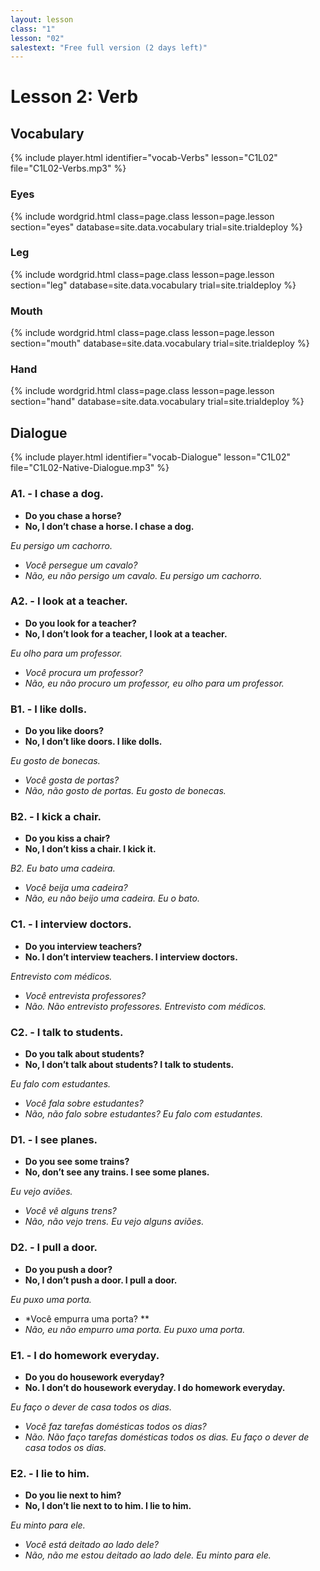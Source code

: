 ```yaml
---
layout: lesson
class: "1"
lesson: "02"
salestext: "Free full version (2 days left)"
---
```



# Lesson 2: Verb

## Vocabulary

{% include player.html identifier="vocab-Verbs" lesson="C1L02" file="C1L02-Verbs.mp3" %}

### Eyes
{% include wordgrid.html 
		class=page.class 
		lesson=page.lesson 
		section="eyes"
		database=site.data.vocabulary 
		trial=site.trialdeploy %}

### Leg
{% include wordgrid.html 
		class=page.class 
		lesson=page.lesson 
		section="leg"
		database=site.data.vocabulary 
		trial=site.trialdeploy %}


### Mouth
{% include wordgrid.html 
		class=page.class 
		lesson=page.lesson 
		section="mouth"
		database=site.data.vocabulary 
		trial=site.trialdeploy %}




### Hand
{% include wordgrid.html 
		class=page.class 
		lesson=page.lesson 
		section="hand"
		database=site.data.vocabulary 
		trial=site.trialdeploy %}



## Dialogue


{% include player.html identifier="vocab-Dialogue" lesson="C1L02" file="C1L02-Native-Dialogue.mp3" %}

### A1. - I chase a dog.

- **Do you chase a horse?**
- **No, I don’t chase a horse. I chase a dog.**

*Eu persigo um cachorro.*

- *Você persegue um cavalo?*
- *Não, eu não persigo um cavalo. Eu persigo um cachorro.*

### A2. - I look at a teacher.

- **Do you look for a teacher?**
- **No, I don’t look for a teacher, I look at a teacher.**

*Eu olho para um professor.*

- *Você procura um professor?*
- *Não, eu não procuro um professor, eu olho para um professor.*

 

### B1. - I like dolls.

- **Do you like doors?**
- **No, I don’t like doors. I like dolls.**

*Eu gosto de bonecas.*

- *Você gosta de portas?*
- *Não, não gosto de portas. Eu gosto de bonecas.*

### B2. -  I kick a chair.

- **Do you kiss a chair?**
- **No, I don’t kiss a chair. I kick it.**

*B2. Eu bato uma cadeira.*

- *Você beija uma cadeira?*
- *Não, eu não beijo uma cadeira. Eu o bato.*

### C1. -  I interview doctors.

- **Do you interview teachers?**
- **No. I don’t interview teachers. I interview doctors.**

*Entrevisto com médicos.*

- *Você entrevista professores?*
- *Não. Não entrevisto professores. Entrevisto com médicos.*

### C2. - I talk to students.

- **Do you talk about students?**
- **No, I don’t talk about students? I talk to students.**

*Eu falo com estudantes.*

- *Você fala sobre estudantes?*
- *Não, não falo sobre estudantes? Eu falo com estudantes.*

### D1. - I see planes.

- **Do you see some trains?**
- **No,  don’t see any trains. I see some planes.**

*Eu vejo aviões.*

- *Você vê alguns trens?*
- *Não, não vejo trens. Eu vejo alguns aviões.*

### D2. - I pull a door.

- **Do you push a door?**
- **No, I don’t push a door. I pull a door.**

*Eu puxo uma porta.*

- *Você empurra uma porta? **
- *Não, eu não empurro uma porta. Eu puxo uma porta.*

### E1. - I do homework everyday.

- **Do you do housework everyday?**
- **No. I don’t do housework everyday. I do homework everyday.**

*Eu faço o dever de casa todos os dias.*

- *Você faz tarefas domésticas todos os dias?*
- *Não. Não faço tarefas domésticas todos os dias. Eu faço o dever de casa todos os dias.*

### E2. - I lie to him.

- **Do you lie next to him?**
- **No, I don’t lie next to to him. I lie to him.**

*Eu minto para ele.*

- *Você está deitado ao lado dele?*
- *Não, não me estou deitado ao lado dele. Eu minto para ele.*

 
 
 